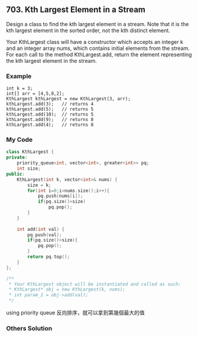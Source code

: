 ## 703. Kth Largest Element in a Stream

Design a class to find the kth largest element in a stream. Note that it is the kth largest element in the sorted order, not the kth distinct element.

Your KthLargest class will have a constructor which accepts an integer k and an integer array nums, which contains initial elements from the stream. For each call to the method KthLargest.add, return the element representing the kth largest element in the stream.

### Example
```
int k = 3;
int[] arr = [4,5,8,2];
KthLargest kthLargest = new KthLargest(3, arr);
kthLargest.add(3);   // returns 4
kthLargest.add(5);   // returns 5
kthLargest.add(10);  // returns 5
kthLargest.add(9);   // returns 8
kthLargest.add(4);   // returns 8
```

### My Code
```c++
class KthLargest {
private:
    priority_queue<int, vector<int>, greater<int>> pq;
    int size;
public:
    KthLargest(int k, vector<int>& nums) {
        size = k;
        for(int i=0;i<nums.size();i++){
            pq.push(nums[i]);
            if(pq.size()>size)
                pq.pop();
        }
    }
    
    int add(int val) {
        pq.push(val);
        if(pq.size()>size){
            pq.pop();
        }
        return pq.top();
    }
};

/**
 * Your KthLargest object will be instantiated and called as such:
 * KthLargest* obj = new KthLargest(k, nums);
 * int param_1 = obj->add(val);
 */
```
using priority queue 反向排序，就可以拿到第幾個最大的值


### Others Solution
```c++
```



